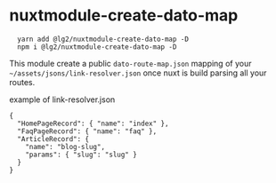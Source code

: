 # nuxtmodule-create-dato-map

```
  yarn add @lg2/nuxtmodule-create-dato-map -D
  npm i @lg2/nuxtmodule-create-dato-map -D
```

This module create a public `dato-route-map.json` mapping of your `~/assets/jsons/link-resolver.json`  once nuxt is build parsing all your routes.

example of link-resolver.json

```
{
  "HomePageRecord": { "name": "index" },
  "FaqPageRecord": { "name": "faq" },
  "ArticleRecord": {
    "name": "blog-slug",
    "params": { "slug": "slug" }
  }
}
```